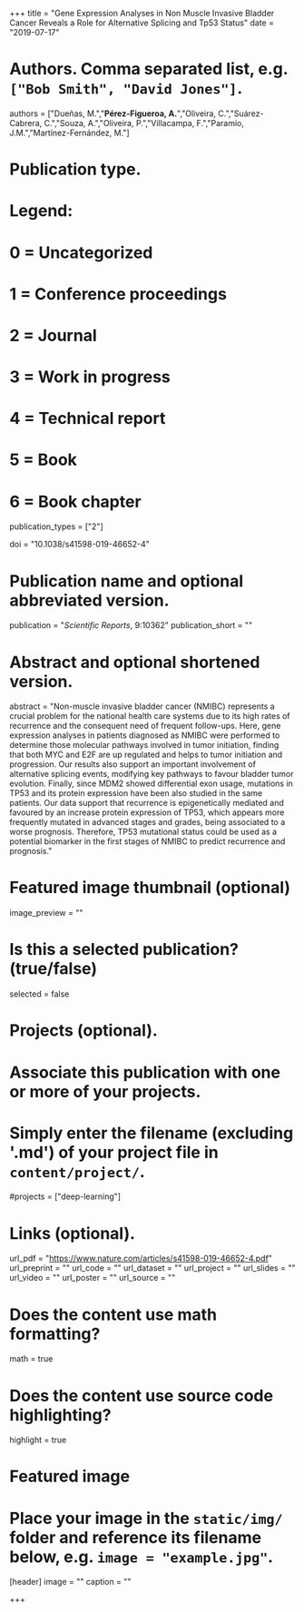 +++
title = "Gene Expression Analyses in Non Muscle Invasive Bladder Cancer Reveals a Role for Alternative Splicing and Tp53 Status"
date = "2019-07-17"

# Authors. Comma separated list, e.g. `["Bob Smith", "David Jones"]`.
authors = ["Dueñas, M.","**Pérez-Figueroa, A.**","Oliveira, C.","Suárez-Cabrera, C.","Souza, A.","Oliveira, P.","Villacampa, F.","Paramio, J.M.","Martínez-Fernández, M."]

# Publication type.
# Legend:
# 0 = Uncategorized
# 1 = Conference proceedings
# 2 = Journal
# 3 = Work in progress
# 4 = Technical report
# 5 = Book
# 6 = Book chapter
publication_types = ["2"]

doi = "10.1038/s41598-019-46652-4"

# Publication name and optional abbreviated version.
publication = "*Scientific Reports*, 9:10362"
publication_short = ""

# Abstract and optional shortened version.
abstract = "Non-muscle invasive bladder cancer (NMIBC) represents a crucial problem for the national health care systems due to its high rates of recurrence and the consequent need of frequent follow-ups. Here, gene expression analyses in patients diagnosed as NMIBC were performed to determine those molecular pathways involved in tumor initiation, finding that both MYC and E2F are up regulated and helps to tumor initiation and progression. Our results also support an important involvement of alternative splicing events, modifying key pathways to favour bladder tumor evolution. Finally, since MDM2 showed differential exon usage, mutations in TP53 and its protein expression have been also studied in the same patients. Our data support that recurrence is epigenetically mediated and favoured by an increase protein expression of TP53, which appears more frequently mutated in advanced stages and grades, being associated to a worse prognosis. Therefore, TP53 mutational status could be used as a potential biomarker in the first stages of NMIBC to predict recurrence and prognosis."


# Featured image thumbnail (optional)
image_preview = ""

# Is this a selected publication? (true/false)
selected = false

# Projects (optional).
#   Associate this publication with one or more of your projects.
#   Simply enter the filename (excluding '.md') of your project file in `content/project/`.
#projects = ["deep-learning"]

# Links (optional).
url_pdf = "https://www.nature.com/articles/s41598-019-46652-4.pdf"
url_preprint = ""
url_code = ""
url_dataset = ""
url_project = ""
url_slides = ""
url_video = ""
url_poster = ""
url_source = ""


# Does the content use math formatting?
math = true

# Does the content use source code highlighting?
highlight = true

# Featured image
# Place your image in the `static/img/` folder and reference its filename below, e.g. `image = "example.jpg"`.
[header]
image = ""
caption = ""

+++



